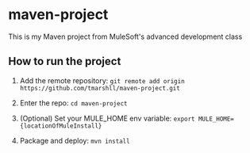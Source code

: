  # maven-project

This is my Maven project from MuleSoft's advanced development class

## How to run the project

1. Add the remote repository: `git remote add origin https://github.com/tmarshll/maven-project.git`

1. Enter the repo: `cd maven-project`

1. (Optional) Set your MULE_HOME env variable: `export MULE_HOME={locationOfMuleInstall}`

1. Package and deploy: `mvn install`
